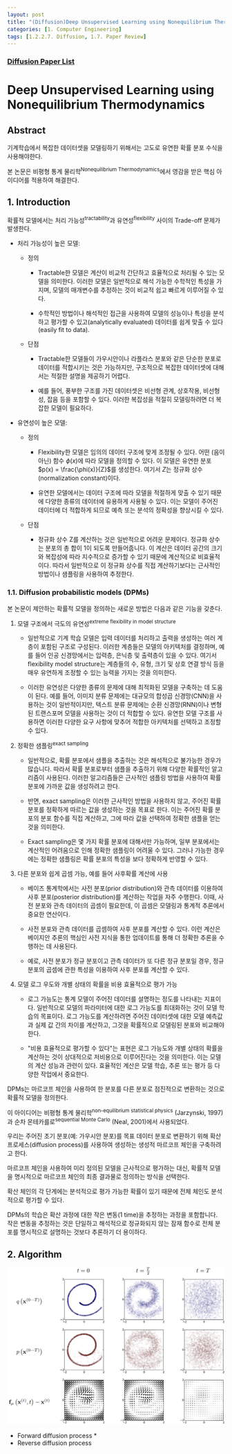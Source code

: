 ```yaml
---
layout: post 
title: "(Diffusion)Deep Unsupervised Learning using Nonequilibrium Thermodynamics Review"
categories: [1. Computer Engineering]
tags: [1.2.2.7. Diffusion, 1.7. Paper Review]
---
```


### [Diffusion Paper List](https://maizer2.github.io/1.%20computer%20engineering/2023/02/01/paper-of-diffusion.html)

# Deep Unsupervised Learning using Nonequilibrium Thermodynamics

## Abstract

기계학습에서 복잡한 데이터셋을 모델링하기 위해서는 고도로 유연한 확률 분포 수식을 사용해야한다.

본 논문은 비평형 통계 물리학<sup>Nonequilibrium Thermodynamics</sup>에서 영감을 받은 핵심 아이디어를 적용하여 해결한다.


## 1. Introduction

확률적 모델에서는 처리 가능성<sup>tractability</sup>과 유연성<sup>flexibility</sup> 사이의 Trade-off 문제가 발생한다.

* 처리 가능성이 높은 모델:
    * 정의
        * Tractable한 모델은 계산이 비교적 간단하고 효율적으로 처리될 수 있는 모델을 의미한다. 이러한 모델은 일반적으로 해석 가능한 수학적인 특성을 가지며, 모델의 매개변수를 추정하는 것이 비교적 쉽고 빠르게 이루어질 수 있다.

        * 수학적인 방법이나 해석적인 접근을 사용하여 모델의 성능이나 특성을 분석하고 평가할 수 있고(analytically evaluated) 데이터를 쉽게 맞출 수 있다(easily fit to data).

    * 단점
        * Tractable한 모델들이 가우시안이나 라플라스 분포와 같은 단순한 분포로 데이터를 적합시키는 것은 가능하지만, 구조적으로 복잡한 데이터셋에 대해서는 적절한 설명을 제공하기 어렵다.

        * 예를 들어, 풍부한 구조를 가진 데이터셋은 비선형 관계, 상호작용, 비선형성, 잡음 등을 포함할 수 있다. 이러한 복잡성을 적절히 모델링하려면 더 복잡한 모델이 필요하다.

* 유연성이 높은 모델:
    * 정의
        * Flexibility한 모델은 임의의 데이터 구조에 맞게 조정될 수 있다. 어떤 (음이 아닌) 함수 $\phi(x)$에 따라 모델을 정의할 수 있다. 이 모델은 유연한 분포 $p(x) = \frac{\phi(x)}{Z}$를 생성한다. 여기서 $Z$는 정규화 상수(normalization constant)이다.

        * 유연한 모델에서는 데이터 구조에 따라 모델을 적절하게 맞출 수 있기 때문에 다양한 종류의 데이터에 유용하게 사용될 수 있다. 이는 모델이 주어진 데이터에 더 적합하게 되므로 예측 또는 분석의 정확성을 향상시킬 수 있다.

    * 단점
        * 정규화 상수 Z를 계산하는 것은 일반적으로 어려운 문제이다. 정규화 상수는 분포의 총 합이 1이 되도록 만들어줍니다. 이 계산은 데이터 공간의 크기와 복잡성에 따라 지수적으로 증가할 수 있기 때문에 계산적으로 비효율적이다. 따라서 일반적으로 이 정규화 상수를 직접 계산하기보다는 근사적인 방법이나 샘플링을 사용하여 추정한다.

### 1.1. Diffusion probabilistic models (DPMs)

본 논문이 제안하는 확률적 모델을 정의하는 새로운 방법은 다음과 같은 기능을 갖춘다.

1. 모델 구조에서 극도의 유연성<sup>extreme flexibility in model structure</sup>
    * 일반적으로 기계 학습 모델은 입력 데이터를 처리하고 출력을 생성하는 여러 계층이 포함된 구조로 구성된다. 이러한 계층들은 모델의 아키텍처를 결정하며, 예를 들어 인공 신경망에서는 입력층, 은닉층 및 출력층이 있을 수 있다. 여기서 flexibility model structure는 계층들의 수, 유형, 크기 및 상호 연결 방식 등을 매우 유연하게 조정할 수 있는 능력을 가지는 것을 의미한다.

    * 이러한 유연성은 다양한 종류의 문제에 대해 최적화된 모델을 구축하는 데 도움이 된다. 예를 들어, 이미지 분류 문제에는 대규모의 합성곱 신경망(CNN)을 사용하는 것이 일반적이지만, 텍스트 분류 문제에는 순환 신경망(RNN)이나 변형된 트랜스포머 모델을 사용하는 것이 더 적합할 수 있다. 유연한 모델 구조를 사용하면 이러한 다양한 요구 사항에 맞추어 적합한 아키텍처를 선택하고 조정할 수 있다.

2. 정확한 샘플링<sup>exact sampling</sup>
    * 일반적으로, 확률 분포에서 샘플을 추출하는 것은 해석적으로 불가능한 경우가 많습니다. 따라서 확률 분포로부터 샘플을 추출하기 위해 다양한 확률적인 알고리즘이 사용된다. 이러한 알고리즘들은 근사적인 샘플링 방법을 사용하여 확률 분포에 가까운 값을 생성하려고 한다.

    * 반면, exact sampling은 이러한 근사적인 방법을 사용하지 않고, 주어진 확률 분포를 정확하게 따르는 값을 생성하는 것을 목표로 한다. 이는 주어진 확률 분포의 분포 함수를 직접 계산하고, 그에 따라 값을 선택하여 정확한 샘플을 얻는 것을 의미한다.

    * Exact sampling은 몇 가지 확률 분포에 대해서만 가능하며, 일부 분포에서는 계산적인 어려움으로 인해 정확한 샘플링이 어려울 수 있다. 그러나 가능한 경우에는 정확한 샘플링은 확률 분포의 특성을 보다 정확하게 반영할 수 있다.

3. 다른 분포와 쉽게 곱셈 가능, 예를 들어 사후확률 계산에 사용
    * 베이즈 통계학에서는 사전 분포(prior distribution)와 관측 데이터를 이용하여 사후 분포(posterior distribution)를 계산하는 작업을 자주 수행한다. 이때, 사전 분포와 관측 데이터의 곱셈이 필요한데, 이 곱셈은 모델링과 통계적 추론에서 중요한 연산이다.

    * 사전 분포와 관측 데이터를 곱셈하여 사후 분포를 계산할 수 있다. 이런 계산은 베이지안 추론의 핵심인 사전 지식을 통한 업데이트를 통해 더 정확한 추론을 수행하는 데 사용된다.

    * 예로, 사전 분포가 정규 분포이고 관측 데이터가 또 다른 정규 분포일 경우, 정규 분포의 곱셈에 관한 특성을 이용하여 사후 분포를 계산할 수 있다.

4. 모델 로그 우도와 개별 상태의 확률을 비용 효율적으로 평가 가능
    * 로그 가능도는 통계 모델이 주어진 데이터를 설명하는 정도를 나타내는 지표이다. 일반적으로 모델의 파라미터에 대한 로그 가능도를 최대화하는 것이 모델 학습의 목표이다. 로그 가능도를 계산하려면 주어진 데이터셋에 대한 모델 예측값과 실제 값 간의 차이를 계산하고, 그것을 확률적으로 모델링된 분포와 비교해야 한다.

    * "비용 효율적으로 평가할 수 있다"는 표현은 로그 가능도와 개별 상태의 확률을 계산하는 것이 상대적으로 저비용으로 이루어진다는 것을 의미한다. 이는 모델의 계산 성능과 관련이 있다. 효율적인 계산은 모델 학습, 추론 또는 평가 등 다양한 작업에서 중요한다.

DPMs는 마르코프 체인을 사용하여 한 분포를 다른 분포로 점진적으로 변환하는 것으로 확률적 모델을 정의한다.

이 아이디어는 비평형 통계 물리학<sup>non-equilibrium statistical physics</sup> (Jarzynski, 1997)과 순차 몬테카를로<sup>sequential Monte Carlo</sup> (Neal, 2001)에서 사용되었다.

우리는 주어진 초기 분포(예: 가우시안 분포)를 목표 데이터 분포로 변환하기 위해 확산 프로세스(diffusion process)를 사용하여 생성하는 생성적 마르코프 체인을 구축하려고 한다.

마르코프 체인을 사용하여 미리 정의된 모델을 근사적으로 평가하는 대신, 확률적 모델을 명시적으로 마르코프 체인의 최종 결과물로 정의하는 방식을 선택한다.

확산 체인의 각 단계에는 분석적으로 평가 가능한 확률이 있기 때문에 전체 체인도 분석적으로 평가할 수 있다.

DPMs의 학습은 확산 과정에 대한 작은 변동(1 time)을 추정하는 과정을 포함합니다. 작은 변동을 추정하는 것은 단일하고 해석적으로 정규화되지 않는 잠재 함수로 전체 분포를 명시적으로 설명하는 것보다 추론하기 더 용이하다.

## 2. Algorithm

![Figure-1](https://raw.githubusercontent.com/maizer2/gitblog_img/main/img/1.%20Computer%20Engineering/1.7.%20Literature%20Review/2023-06-21-(diffusion)DPM/Figure-1.PNG)

* Forward diffusion process
    * 
* Reverse diffusion process

